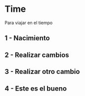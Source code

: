 # Time

Para viajar en el tiempo

## 1 - Nacimiento

## 2 - Realizar cambios

## 3 - Realizar otro cambio

## 4 - Este es el bueno